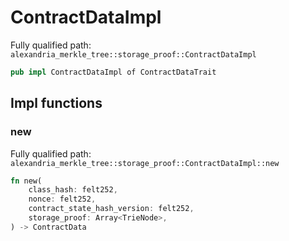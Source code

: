 # ContractDataImpl

Fully qualified path: `alexandria_merkle_tree::storage_proof::ContractDataImpl`

```rust
pub impl ContractDataImpl of ContractDataTrait
```

## Impl functions

### new

Fully qualified path: `alexandria_merkle_tree::storage_proof::ContractDataImpl::new`

```rust
fn new(
    class_hash: felt252,
    nonce: felt252,
    contract_state_hash_version: felt252,
    storage_proof: Array<TrieNode>,
) -> ContractData
```


